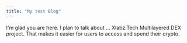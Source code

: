 ```yaml
---
title: "My test Blog"
---
```


I'm glad you are here. I plan to talk about ...  Xlabz.Tech Multilayered DEX project. That makes it easier for users to access and spend their crypto. 
